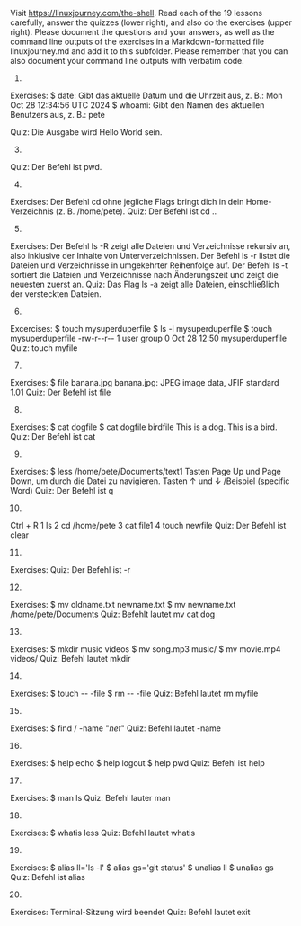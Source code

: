 Visit https://linuxjourney.com/the-shell. Read each of the 19 lessons carefully, answer the quizzes (lower right), and also do the exercises (upper right). Please document the questions and your answers, as well as the command line outputs of the exercises in a Markdown-formatted file linuxjourney.md and add it to this subfolder. Please remember that you can also document your command line outputs with verbatim code.

1)
Exercises:
$ date: Gibt das aktuelle Datum und die Uhrzeit aus, z. B.: Mon Oct 28 12:34:56 UTC 2024
$ whoami: Gibt den Namen des aktuellen Benutzers aus, z. B.: pete

Quiz:
Die Ausgabe wird Hello World sein.

3)
Quiz:
Der Befehl ist pwd.

4)
Exercises:
Der Befehl cd ohne jegliche Flags bringt dich in dein Home-Verzeichnis (z. B. /home/pete).
Quiz:
Der Befehl ist cd ..

5)
Exercises:
Der Befehl ls -R zeigt alle Dateien und Verzeichnisse rekursiv an, also inklusive der Inhalte von Unterverzeichnissen.
Der Befehl ls -r listet die Dateien und Verzeichnisse in umgekehrter Reihenfolge auf.
Der Befehl ls -t sortiert die Dateien und Verzeichnisse nach Änderungszeit und zeigt die neuesten zuerst an.
Quiz:
Das Flag ls -a zeigt alle Dateien, einschließlich der versteckten Dateien.

6)
Excercises:
$ touch mysuperduperfile
$ ls -l mysuperduperfile
$ touch mysuperduperfile
-rw-r--r-- 1 user group 0 Oct 28 12:50 mysuperduperfile
Quiz:
touch myfile

7)
Exercises:
$ file banana.jpg
banana.jpg: JPEG image data, JFIF standard 1.01
Quiz:
Der Befehl ist file

8)
Exercises:
$ cat dogfile
$ cat dogfile birdfile
This is a dog. This is a bird.
Quiz:
Der Befehl ist cat

9)
Exercises:
$ less /home/pete/Documents/text1
Tasten Page Up und Page Down, um durch die Datei zu navigieren.
Tasten ↑ und ↓
/Beispiel (specific Word)
Quiz:
Der Befehl ist q

10)
Ctrl + R
1  ls
2  cd /home/pete
3  cat file1
4  touch newfile
Quiz:
Der Befehl ist clear

11)
Exercises:
Quiz:
Der Befehl ist -r

12)
Exercises:
$ mv oldname.txt newname.txt
$ mv newname.txt /home/pete/Documents
Quiz:
Befehlt lautet mv cat dog

13)
Exercises:
$ mkdir music videos
$ mv song.mp3 music/
$ mv movie.mp4 videos/
Quiz:
Befehl lautet mkdir

14)
Exercises:
$ touch -- -file
$ rm -- -file
Quiz:
Befehl lautet rm myfile

15)
Exercises:
$ find / -name "*net*"
Quiz:
Befehl lautet -name

16)
Exercises:
$ help echo
$ help logout
$ help pwd
Quiz:
Befehl ist help 

17)
Exercises:
$ man ls
Quiz:
Befehl lauter man

18)
Exercises:
$ whatis less
Quiz:
Befehl lautet whatis

19)
Exercises:
$ alias ll='ls -l'
$ alias gs='git status'
$ unalias ll
$ unalias gs
Quiz:
Befehl ist alias

20)
Exercises:
Terminal-Sitzung wird beendet
Quiz:
Befehl lautet exit
